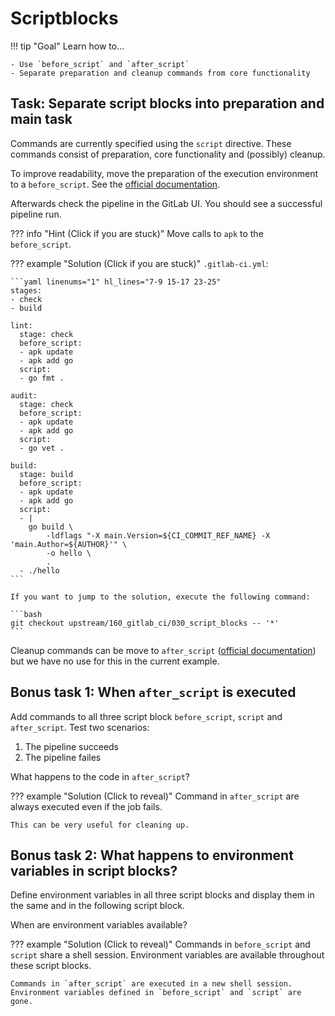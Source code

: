 # Scriptblocks

!!! tip "Goal"
    Learn how to...

    - Use `before_script` and `after_script`
    - Separate preparation and cleanup commands from core functionality

## Task: Separate script blocks into preparation and main task

Commands are currently specified using the `script` directive. These commands consist of preparation, core functionality and (possibly) cleanup.

To improve readability, move the preparation of the execution environment to a `before_script`. See the [official documentation](https://docs.gitlab.com/ee/ci/yaml/#before_script).

Afterwards check the pipeline in the GitLab UI. You should see a successful pipeline run.

??? info "Hint (Click if you are stuck)"
    Move calls to `apk` to the `before_script`.

??? example "Solution (Click if you are stuck)"
    `.gitlab-ci.yml`:
    
    ```yaml linenums="1" hl_lines="7-9 15-17 23-25"
    stages:
    - check
    - build

    lint:
      stage: check
      before_script:
      - apk update
      - apk add go
      script:
      - go fmt .

    audit:
      stage: check
      before_script:
      - apk update
      - apk add go
      script:
      - go vet .

    build:
      stage: build
      before_script:
      - apk update
      - apk add go
      script:
      - |
        go build \
            -ldflags "-X main.Version=${CI_COMMIT_REF_NAME} -X 'main.Author=${AUTHOR}'" \
            -o hello \
            .
      - ./hello
    ```
    
    If you want to jump to the solution, execute the following command:

    ```bash
    git checkout upstream/160_gitlab_ci/030_script_blocks -- '*'
    ```

Cleanup commands can be move to `after_script` ([official documentation](https://docs.gitlab.com/ee/ci/yaml/#after_script)) but we have no use for this in the current example.

## Bonus task 1: When `after_script` is executed

Add commands to all three script block `before_script`, `script` and `after_script`. Test two scenarios:

1. The pipeline succeeds
1. The pipeline failes

What happens to the code in `after_script`?

??? example "Solution (Click to reveal)"
    Command in `after_script` are always executed even if the job fails.

    This can be very useful for cleaning up.

## Bonus task 2: What happens to environment variables in script blocks?

Define environment variables in all three script blocks and display them in the same and in the following script block.

When are environment variables available?

??? example "Solution (Click to reveal)"
    Commands in `before_script` and `script` share a shell session. Environment variables are available throughout these script blocks.

    Commands in `after_script` are executed in a new shell session. Environment variables defined in `before_script` and `script` are gone.